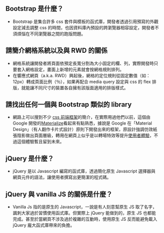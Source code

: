## Bootstrap 是什麼？
- Bootstrap 是集合許多 css 套件與模板的函式庫，開發者透過引用預寫的外觀設定減去調整 css 的時間，也因資料庫內預設的跨瀏覽器相容設定，開發者不須煩惱在不同瀏覽器之間的跑版問題。

## 請簡介網格系統以及與 RWD 的關係
- 網格系統讓開發者將頁面依預定長寬分割為大小固定的欄、列，實際開發時只要套入網格設定，畫面上新增的元素就會按網格規則排列。
- 在響應式網頁（a.k.a. RWD）興起後，網格的定位規則從固定數值（如：12px）轉成頁面比例（％），如果再配合 media query 設定與 css 的 flex 排版，就能讓不同尺寸的裝置各自擁有該版面適用的排版樣式。

## 請找出任何一個與 Bootstrap 類似的 library
- 網路上可以搜到不少 [css 前端框架](https://simular.co/resources/type/css-framework.html)的簡介，在實際用過他們以前，這個由 Google 開發的[Materialize](https://materializecss.com)看起來有點熟悉，據說是 Google 在「Material Design」（有人翻作卡片式設計）原則下開發出來的框架，原設計強調仿效紙張陰影做出頁面層級，轉用在網頁上似乎是以轉場特效等提升[使用者體驗](https://medium.com/麥克的半路出家筆記/筆記-從零學習-materialize-打造個人頁面-a5de87c1e8e0)，不過這個體驗暫且留到未來。

## jQuery 是什麼？
- jQuery 是以 Javascript 編寫的函式庫，透過簡化原生 Javascript 選擇器與網頁元件的語法，讓使用者撰寫出更簡潔的程式碼。

## jQuery 與 vanilla JS 的關係是什麼？
- Vanilla Js 指的是原生的 Javascript，一說是有人刻意幫原生 JS 取了名字，諷刺大家過於習慣使用函式庫。但實際上 jQuery 能做到的，原生 JS 也都能完成。甚至於當網頁不涉及過於複雜的互動時，使用原生 JS 反而能避免載入 jQuery 龐大函式庫帶來的負擔。

